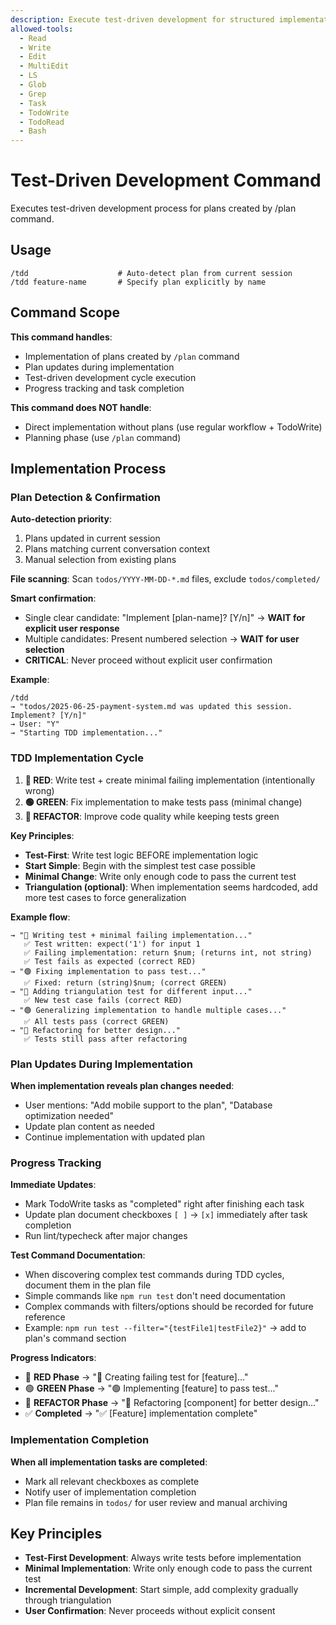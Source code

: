 ```yaml
---
description: Execute test-driven development for structured implementation
allowed-tools:
  - Read
  - Write
  - Edit
  - MultiEdit
  - LS
  - Glob
  - Grep
  - Task
  - TodoWrite
  - TodoRead
  - Bash
---
```


# Test-Driven Development Command

Executes test-driven development process for plans created by /plan command.

## Usage

```
/tdd                    # Auto-detect plan from current session
/tdd feature-name       # Specify plan explicitly by name
```

## Command Scope

**This command handles**:
- Implementation of plans created by `/plan` command
- Plan updates during implementation
- Test-driven development cycle execution
- Progress tracking and task completion

**This command does NOT handle**:
- Direct implementation without plans (use regular workflow + TodoWrite)
- Planning phase (use `/plan` command)

## Implementation Process

### Plan Detection & Confirmation

**Auto-detection priority**:
1. Plans updated in current session
2. Plans matching current conversation context
3. Manual selection from existing plans

**File scanning**: Scan `todos/YYYY-MM-DD-*.md` files, exclude `todos/completed/`

**Smart confirmation**:
- Single clear candidate: "Implement [plan-name]? [Y/n]" → **WAIT for explicit user response**
- Multiple candidates: Present numbered selection → **WAIT for user selection**
- **CRITICAL**: Never proceed without explicit user confirmation

**Example**:
```
/tdd
→ "todos/2025-06-25-payment-system.md was updated this session. Implement? [Y/n]"
→ User: "Y" 
→ "Starting TDD implementation..."
```

### TDD Implementation Cycle
1. **🔴 RED**: Write test + create minimal failing implementation (intentionally wrong)
2. **🟢 GREEN**: Fix implementation to make tests pass (minimal change)
3. **🔵 REFACTOR**: Improve code quality while keeping tests green

**Key Principles**:
- **Test-First**: Write test logic BEFORE implementation logic
- **Start Simple**: Begin with the simplest test case possible
- **Minimal Change**: Write only enough code to pass the current test
- **Triangulation (optional)**: When implementation seems hardcoded, add more test cases to force generalization

**Example flow**:
```
→ "🔴 Writing test + minimal failing implementation..."
   ✅ Test written: expect('1') for input 1
   ✅ Failing implementation: return $num; (returns int, not string)
   ✅ Test fails as expected (correct RED)
→ "🟢 Fixing implementation to pass test..."
   ✅ Fixed: return (string)$num; (correct GREEN)
→ "🔴 Adding triangulation test for different input..."
   ✅ New test case fails (correct RED)
→ "🟢 Generalizing implementation to handle multiple cases..."
   ✅ All tests pass (correct GREEN)
→ "🔵 Refactoring for better design..."
   ✅ Tests still pass after refactoring
```

### Plan Updates During Implementation

**When implementation reveals plan changes needed**:
- User mentions: "Add mobile support to the plan", "Database optimization needed"
- Update plan content as needed
- Continue implementation with updated plan

### Progress Tracking

**Immediate Updates**:
- Mark TodoWrite tasks as "completed" right after finishing each task
- Update plan document checkboxes `[ ]` → `[x]` immediately after task completion
- Run lint/typecheck after major changes

**Test Command Documentation**:
- When discovering complex test commands during TDD cycles, document them in the plan file
- Simple commands like `npm run test` don't need documentation
- Complex commands with filters/options should be recorded for future reference
- Example: `npm run test --filter="{testFile1|testFile2}"` → add to plan's command section

**Progress Indicators**:
- 🔴 **RED Phase** → "🔴 Creating failing test for [feature]..."
- 🟢 **GREEN Phase** → "🟢 Implementing [feature] to pass test..."
- 🔵 **REFACTOR Phase** → "🔵 Refactoring [component] for better design..."
- ✅ **Completed** → "✅ [Feature] implementation complete"

### Implementation Completion

**When all implementation tasks are completed**:
- Mark all relevant checkboxes as complete
- Notify user of implementation completion
- Plan file remains in `todos/` for user review and manual archiving

## Key Principles

- **Test-First Development**: Always write tests before implementation
- **Minimal Implementation**: Write only enough code to pass the current test
- **Incremental Development**: Start simple, add complexity gradually through triangulation
- **User Confirmation**: Never proceeds without explicit consent